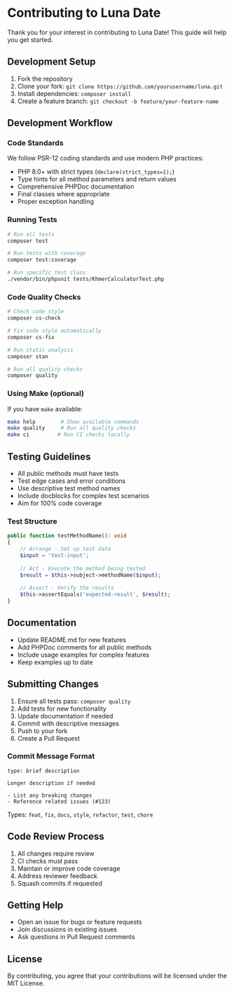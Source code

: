# Contributing to Luna Date

Thank you for your interest in contributing to Luna Date! This guide will help you get started.

## Development Setup

1. Fork the repository
2. Clone your fork: `git clone https://github.com/yourusername/luna.git`
3. Install dependencies: `composer install`
4. Create a feature branch: `git checkout -b feature/your-feature-name`

## Development Workflow

### Code Standards

We follow PSR-12 coding standards and use modern PHP practices:

- PHP 8.0+ with strict types (`declare(strict_types=1);`)
- Type hints for all method parameters and return values
- Comprehensive PHPDoc documentation
- Final classes where appropriate
- Proper exception handling

### Running Tests

```bash
# Run all tests
composer test

# Run tests with coverage
composer test:coverage

# Run specific test class
./vendor/bin/phpunit tests/KhmerCalculatorTest.php
```

### Code Quality Checks

```bash
# Check code style
composer cs-check

# Fix code style automatically
composer cs-fix

# Run static analysis
composer stan

# Run all quality checks
composer quality
```

### Using Make (optional)

If you have `make` available:

```bash
make help        # Show available commands
make quality     # Run all quality checks
make ci         # Run CI checks locally
```

## Testing Guidelines

- All public methods must have tests
- Test edge cases and error conditions
- Use descriptive test method names
- Include docblocks for complex test scenarios
- Aim for 100% code coverage

### Test Structure

```php
public function testMethodName(): void
{
    // Arrange - Set up test data
    $input = 'test-input';
    
    // Act - Execute the method being tested
    $result = $this->subject->methodName($input);
    
    // Assert - Verify the results
    $this->assertEquals('expected-result', $result);
}
```

## Documentation

- Update README.md for new features
- Add PHPDoc comments for all public methods
- Include usage examples for complex features
- Keep examples up to date

## Submitting Changes

1. Ensure all tests pass: `composer quality`
2. Add tests for new functionality
3. Update documentation if needed
4. Commit with descriptive messages
5. Push to your fork
6. Create a Pull Request

### Commit Message Format

```
type: brief description

Longer description if needed

- List any breaking changes
- Reference related issues (#123)
```

Types: `feat`, `fix`, `docs`, `style`, `refactor`, `test`, `chore`

## Code Review Process

1. All changes require review
2. CI checks must pass
3. Maintain or improve code coverage
4. Address reviewer feedback
5. Squash commits if requested

## Getting Help

- Open an issue for bugs or feature requests
- Join discussions in existing issues
- Ask questions in Pull Request comments

## License

By contributing, you agree that your contributions will be licensed under the MIT License.
